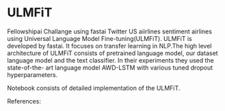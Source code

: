 # ULMFiT
Fellowshipai Challange using fastai
Twitter US aiirlines sentiment airlines using Universal Language Model Fine-tuning(ULMFiT).
ULMFiT is developed by fastai. It focuses on transfer learning in NLP.The high level architecture of ULMFiT consists of pretrained language model, our dataset language model and the text classifier.
In their experiments they used the state-of-the- art language model AWD-LSTM with various tuned dropout hyperparameters.

Notebook consists of detailed implementation of the ULMFiT.

References:
